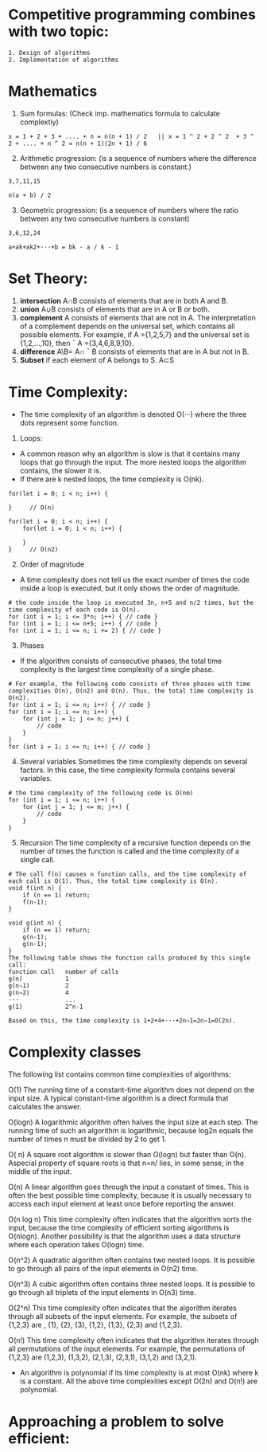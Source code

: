 # Competitive programming combines with two topic:
    1. Design of algorithms
    2. Implementation of algorithms

# Mathematics

1. Sum formulas: (Check imp. mathematics formula to calculate complextiy)
```
x = 1 + 2 + 3 + .... + n = n(n + 1) / 2   || x = 1 ^ 2 + 2 ^ 2  + 3 ^ 2 + .... + n ^ 2 = n(n + 1)(2n + 1) / 6
```
2. Arithmetic progression: (is a sequence of numbers where the difference between any two consecutive numbers is constant.)
```
3,7,11,15

n(a + b) / 2
```
3. Geometric progression: (is a sequence of numbers where the ratio between any two consecutive numbers is constant)
```
3,6,12,24

a+ak+ak2+···+b = bk - a / k - 1
```

# Set Theory:

1. <b>intersection</b> A∩B consists of elements that are in both A and B.
2. <b>union</b> A∪B consists of elements that are in A or B or both.
3. <b>complement</b> A consists of elements that are not in A. The interpretation of a complement depends on the universal set, which contains all possible elements.
For example, if A ={1,2,5,7} and the universal set is {1,2,...,10}, then ¯ A ={3,4,6,8,9,10}.
4. <b>difference</b> A\B= A∩ ¯ B consists of elements that are in A but not in B.
5. <b>Subset</b> if each element of A belongs to S. A⊂S

# Time Complexity:

- The time complexity of an algorithm is denoted O(···) where the three dots represent some function.

1. Loops: 
- A common reason why an algorithm is slow is that it contains many loops that go through the input. The more nested loops the algorithm contains, the slower it is.
- If there are k nested loops, the time complexity is O(nk).

```
for(let i = 0; i < n; i++) {

}     // O(n)

for(let i = 0; i < n; i++) {
    for(let i = 0; i < n; i++) {

    }
}     // O(n2)
```

2. Order of magnitude
- A time complexity does not tell us the exact number of times the code inside a loop is executed, but it only shows the order of magnitude.

```
# the code inside the loop is executed 3n, n+5 and n/2 times, but the time complexity of each code is O(n).
for (int i = 1; i <= 3*n; i++) { // code }
for (int i = 1; i <= n+5; i++) { // code }
for (int i = 1; i <= n; i += 2) { // code }
```

3. Phases
- If the algorithm consists of consecutive phases, the total time complexity is the largest time complexity of a single phase.

```
# For example, the following code consists of three phases with time complexities O(n), O(n2) and O(n). Thus, the total time complexity is O(n2).
for (int i = 1; i <= n; i++) { // code } 
for (int i = 1; i <= n; i++) { 
    for (int j = 1; j <= n; j++) { 
        // code 
    } 
} 
for (int i = 1; i <= n; i++) { // code }
```

4. Several variables
Sometimes the time complexity depends on several factors. In this case, the time complexity formula contains several variables.
```
# the time complexity of the following code is O(nm)
for (int i = 1; i <= n; i++) { 
    for (int j = 1; j <= m; j++) { 
        // code 
    } 
}
```

5. Recursion
The time complexity of a recursive function depends on the number of times the function is called and the time complexity of a single call.
```
# The call f(n) causes n function calls, and the time complexity of each call is O(1). Thus, the total time complexity is O(n).
void f(int n) { 
    if (n == 1) return; 
    f(n-1); 
}
```
```
void g(int n) { 
    if (n == 1) return; 
    g(n-1); 
    g(n-1); 
}
The following table shows the function calls produced by this single call: 
function call   number of calls 
g(n)            1 
g(n−1)          2
g(n−2)          4    
···             ...
g(1)            2^n-1

Based on this, the time complexity is 1+2+4+···+2n−1=2n−1=O(2n).
```

# Complexity classes
The following list contains common time complexities of algorithms: 

O(1) The running time of a constant-time algorithm does not depend on the input size. A typical constant-time algorithm is a direct formula that calculates the answer. 

O(logn) A logarithmic algorithm often halves the input size at each step. The running time of such an algorithm is logarithmic, because log2n equals the number of times n must be divided by 2 to get 1. 

O( n) A square root algorithm is slower than O(logn) but faster than O(n). Aspecial property of square roots is that n=n/ lies, in some sense, in the middle of the input.

O(n) A linear algorithm goes through the input a constant of times. This is often the best possible time complexity, because it is usually necessary to access each input element at least once before reporting the answer.

O(n log n) This time complexity often indicates that the algorithm sorts the input, because the time complexity of efficient sorting algorithms is O(nlogn). Another possibility is that the algorithm uses a data structure where each operation takes O(logn) time. 

O(n^2) A quadratic algorithm often contains two nested loops. It is possible to go through all pairs of the input elements in O(n2) time. 

O(n^3) A cubic algorithm often contains three nested loops. It is possible to go through all triplets of the input elements in O(n3) time. 

O(2^n) This time complexity often indicates that the algorithm iterates through all subsets of the input elements. For example, the subsets of {1,2,3} are , {1}, {2}, {3}, {1,2}, {1,3}, {2,3} and {1,2,3}. 

O(n!) This time complexity often indicates that the algorithm iterates through all permutations of the input elements. For example, the permutations of {1,2,3} are (1,2,3), (1,3,2), (2,1,3), (2,3,1), (3,1,2) and (3,2,1).

* An algorithm is polynomial if its time complexity is at most O(nk) where k is a constant. All the above time complexities except O(2n) and O(n!) are polynomial.

# Approaching a problem to solve efficient: <Check Maximum subarray sum problem>
